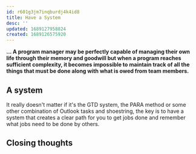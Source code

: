 ```yaml
---
id: r601g3jm7inqburdj4k4id8
title: Have a System
desc: ''
updated: 1689127958824
created: 1689126575920
---
```


**... A program manager may be perfectly capable of managing their own life through their memory and goodwill but when a program reaches sufficient complexity, it becomes impossible to maintain track of all the things that must be done along with what is owed from team members.**

## A system

It really doesn't matter if it's the GTD system, the PARA method or some other combination of Outlook tasks and shoestring, the key is to have a system that creates a clear path for you to get jobs done and remember what jobs need to be done by others. 

## Closing thoughts